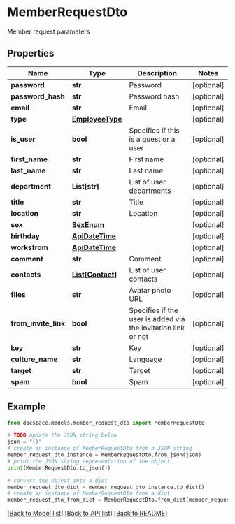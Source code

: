 # MemberRequestDto

Member request parameters

## Properties

Name | Type | Description | Notes
------------ | ------------- | ------------- | -------------
**password** | **str** | Password | [optional] 
**password_hash** | **str** | Password hash | [optional] 
**email** | **str** | Email | [optional] 
**type** | [**EmployeeType**](EmployeeType.md) |  | [optional] 
**is_user** | **bool** | Specifies if this is a guest or a user | [optional] 
**first_name** | **str** | First name | [optional] 
**last_name** | **str** | Last name | [optional] 
**department** | **List[str]** | List of user departments | [optional] 
**title** | **str** | Title | [optional] 
**location** | **str** | Location | [optional] 
**sex** | [**SexEnum**](SexEnum.md) |  | [optional] 
**birthday** | [**ApiDateTime**](ApiDateTime.md) |  | [optional] 
**worksfrom** | [**ApiDateTime**](ApiDateTime.md) |  | [optional] 
**comment** | **str** | Comment | [optional] 
**contacts** | [**List[Contact]**](Contact.md) | List of user contacts | [optional] 
**files** | **str** | Avatar photo URL | [optional] 
**from_invite_link** | **bool** | Specifies if the user is added via the invitation link or not | [optional] 
**key** | **str** | Key | [optional] 
**culture_name** | **str** | Language | [optional] 
**target** | **str** | Target | [optional] 
**spam** | **bool** | Spam | [optional] 

## Example

```python
from docspace.models.member_request_dto import MemberRequestDto

# TODO update the JSON string below
json = "{}"
# create an instance of MemberRequestDto from a JSON string
member_request_dto_instance = MemberRequestDto.from_json(json)
# print the JSON string representation of the object
print(MemberRequestDto.to_json())

# convert the object into a dict
member_request_dto_dict = member_request_dto_instance.to_dict()
# create an instance of MemberRequestDto from a dict
member_request_dto_from_dict = MemberRequestDto.from_dict(member_request_dto_dict)
```
[[Back to Model list]](../README.md#documentation-for-models) [[Back to API list]](../README.md#documentation-for-api-endpoints) [[Back to README]](../README.md)


